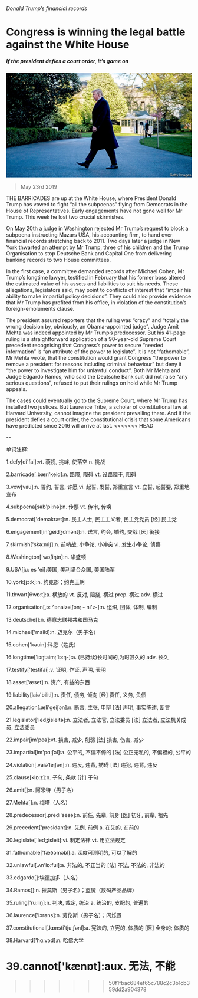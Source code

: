 ###### Donald Trump’s financial records

# Congress is winning the legal battle against the White House 

##### If the president defies a court order, it’s game on 

![image](images/20190525_usp509.jpg) 

> May 23rd 2019 

THE BARRICADES are up at the White House, where President Donald Trump has vowed to fight “all the subpoenas” flying from Democrats in the House of Representatives. Early engagements have not gone well for Mr Trump. This week he lost two crucial skirmishes. 

On May 20th a judge in Washington rejected Mr Trump’s request to block a subpoena instructing Mazars USA, his accounting firm, to hand over financial records stretching back to 2011. Two days later a judge in New York thwarted an attempt by Mr Trump, three of his children and the Trump Organisation to stop Deutsche Bank and Capital One from delivering banking records to two House committees. 

In the first case, a committee demanded records after Michael Cohen, Mr Trump’s longtime lawyer, testified in February that his former boss altered the estimated value of his assets and liabilities to suit his needs. These allegations, legislators said, may point to conflicts of interest that “impair his ability to make impartial policy decisions”. They could also provide evidence that Mr Trump has profited from his office, in violation of the constitution’s foreign-emoluments clause. 

The president assured reporters that the ruling was “crazy” and “totally the wrong decision by, obviously, an Obama-appointed judge”. Judge Amit Mehta was indeed appointed by Mr Trump’s predecessor. But his 41-page ruling is a straightforward application of a 90-year-old Supreme Court precedent recognising that Congress’s power to secure “needed information” is “an attribute of the power to legislate”. It is not “fathomable”, Mr Mehta wrote, that the constitution would grant Congress “the power to remove a president for reasons including criminal behaviour” but deny it “the power to investigate him for unlawful conduct”. Both Mr Mehta and Judge Edgardo Ramos, who said the Deutsche Bank suit did not raise “any serious questions”, refused to put their rulings on hold while Mr Trump appeals. 

The cases could eventually go to the Supreme Court, where Mr Trump has installed two justices. But Laurence Tribe, a scholar of constitutional law at Harvard University, cannot imagine the president prevailing there. And if the president defies a court order, the constitutional crisis that some Americans have predicted since 2016 will arrive at last. 
<<<<<<< HEAD

-- 

 单词注释:

1.defy[di'fai]:vt. 藐视, 挑衅, 使落空 n. 挑战 

2.barricade[.bæri'keid]:n. 路障, 障碍 vt. 设路障于, 阻碍 

3.vow[vau]:n. 誓约, 誓言, 许愿 vi. 起誓, 发誓, 郑重宣言 vt. 立誓, 起誓要, 郑重地宣布 

4.subpoena[sәb'pi:nә]:n. 传票 vt. 传审, 传唤 

5.democrat['demәkræt]:n. 民主人士, 民主主义者, 民主党党员 [经] 民主党 

6.engagement[in'geidʒdmәnt]:n. 诺言, 约会, 婚约, 交战 [医] 衔接 

7.skirmish['skә:miʃ]:n. 前哨战, 小争论, 小冲突 vi. 发生小争论, 侦察 

8.Washington['wɒʃiŋtn]:n. 华盛顿 

9.USA[ju: es 'ei]:美国, 美利坚合众国, 美国陆军 

10.york[jɔ:k]:n. 约克郡；约克王朝 

11.thwart[θwɒ:t]:a. 横放的 vt. 反对, 阻挠, 横过 prep. 横过 adv. 横过 

12.organisation[,ɔ: ^әnaizeiʃən; - ni'z-]:n. 组织, 团体, 体制, 编制 

13.deutsche[]:n. 德意志联邦共和国马克 

14.michael['maikl]:n. 迈克尔（男子名） 

15.cohen['kәuin]:科恩（姓氏） 

16.longtime['lɔŋtaim;'lɔ:ŋ-]:a. (已持续)长时间的,为时甚久的 adv. 长久 

17.testify['testifai]:v. 证明, 作证, 声明, 表明 

18.asset['æset]:n. 资产, 有益的东西 

19.liability[laiә'biliti]:n. 责任, 债务, 倾向 [经] 责任, 义务, 负债 

20.allegation[.æli'geiʃәn]:n. 断言, 主张, 申辩 [法] 声明, 事实陈述, 断言 

21.legislator['ledʒisleitә]:n. 立法者, 立法官, 立法委员 [法] 立法者, 立法机关成员, 立法委员 

22.impair[im'pєә]:vt. 损害, 减少, 削弱 [法] 损害, 伤害, 减少 

23.impartial[im'pɑ:ʃәl]:a. 公平的, 不偏不倚的 [法] 公正无私的, 不偏袒的, 公平的 

24.violation[.vaiә'leiʃәn]:n. 违反, 违背, 妨碍 [法] 违犯, 违背, 违反 

25.clause[klɒ:z]:n. 子句, 条款 [计] 子句 

26.amit[]:n. 阿米特（男子名） 

27.Mehta[]:n. 梅塔（人名） 

28.predecessor[.predi'sesә]:n. 前任, 先辈, 前身 [医] 初牙, 前辈, 祖先 

29.precedent['presidәnt]:n. 先例, 前例 a. 在先的, 在前的 

30.legislate['ledʒisleit]:vi. 制定法律 vt. 用立法规定 

31.fathomable['fæðәmәbl]:a. 深度可测明的, 可以了解的 

32.unlawful[.ʌn'lɒ:ful]:a. 非法的, 不正当的 [法] 不法, 不法的, 非法的 

33.edgardo[]:埃德加多（人名） 

34.Ramos[]:n. 拉莫斯（男子名）；蓝魔（数码产品品牌） 

35.ruling['ru:liŋ]:n. 判决, 裁定, 统治 a. 统治的, 支配的, 普遍的 

36.laurence['lɔrәns]:n. 劳伦斯（男子名）；闪烁景 

37.constitutional[.kɒnsti'tju:ʃәnl]:a. 宪法的, 立宪的, 体质的 [医] 全身的; 体质的 

38.Harvard['hɑ:vәd]:n. 哈佛大学 

39.cannot['kænɒt]:aux. 无法, 不能 
=======
>>>>>>> 50f1fbac684ef65c788c2c3b1cb359dd2a904378

